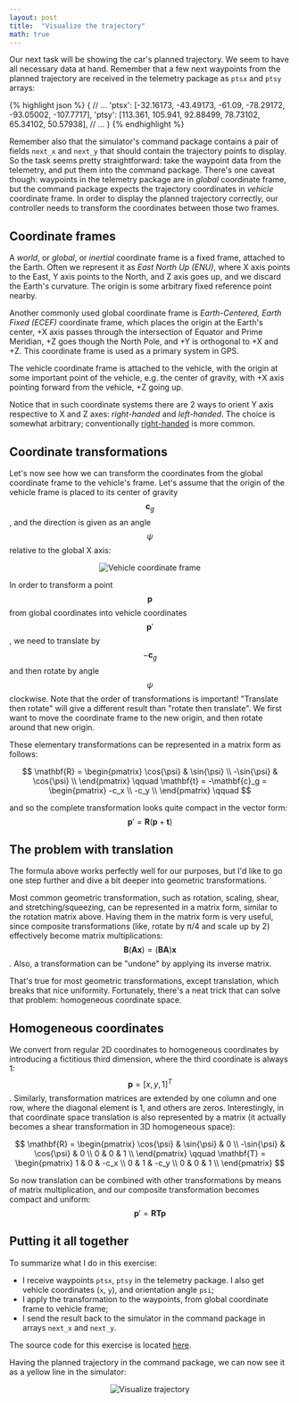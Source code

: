 ```yaml
---
layout: post
title:  "Visualize the trajectory"
math: true
---
```

Our next task will be showing the car's planned trajectory. We seem to have all necessary data at hand.
Remember that a few next waypoints from the planned trajectory are received in the telemetry package as `ptsx` and `ptsy` arrays: 

{% highlight json %}
{
    // ... 
    'ptsx': [-32.16173, -43.49173, -61.09, -78.29172, -93.05002, -107.7717], 
    'ptsy': [113.361, 105.941, 92.88499, 78.73102, 65.34102, 50.57938], 
    // ...
}
{% endhighlight %}

Remember also that the simulator's command package contains a pair of fields `next_x` and `next_y` that should contain the trajectory points to display. So the task seems pretty straightforward: take the waypoint data from the telemetry, and put them into the command package. There's one caveat though: waypoints in the telemetry package are in *global* coordinate frame, but the command package expects the trajectory coordinates in *vehicle* coordinate frame. In order to display the planned trajectory correctly, our controller needs to transform the coordinates between those two frames. 

## Coordinate frames

A *world*, or *global*, or *inertial* coordinate frame is a fixed frame, attached to the Earth. Often we represent it as *East North Up (ENU)*, where X axis points to the East, Y axis points to the North, and Z axis goes up, and we discard the Earth's curvature. The origin is some arbitrary fixed reference point nearby. 

Another commonly used global coordinate frame is *Earth-Centered, Earth Fixed (ECEF)* coordinate frame, which places the origin at the Earth's center, +X axis passes through the intersection of Equator and Prime Meridian, +Z goes though the North Pole, and +Y is orthogonal to +X and +Z. This coordinate frame is used as a primary system in GPS. 

The vehicle coordinate frame is attached to the vehicle, with the origin at some important point of the vehicle, e.g. the center of gravity, with +X axis pointing forward from the vehicle, +Z going up.

Notice that in such coordinate systems there are 2 ways to orient Y axis respective to X and Z axes: *right-handed* and *left-handed*. The choice is somewhat arbitrary; conventionally [right-handed][right-hand-rule] is more common. 

## Coordinate transformations

Let's now see how we can transform the coordinates from the global coordinate frame to the vehicle's frame. Let's assume that the origin of the vehicle frame is placed to its center of gravity $$\mathbf{c}_g$$, and the direction is given as an angle $$ \psi $$ relative to the global X axis:

<p  style="text-align: center;">
    <img src="{{ site.baseurl }}{% link images/vehicle-coord-frame.png %}" alt="Vehicle coordinate frame">
</p>

In order to transform a point $$\mathbf{p}$$ from global coordinates into vehicle coordinates $$\mathbf{p}'$$, we need to translate by $$-\mathbf{c}_g$$ and then rotate by angle $$\psi$$ clockwise. Note that the order of transformations is important! "Translate then rotate" will give a different result than "rotate then translate". We first want to move the coordinate frame to the new origin, and then rotate around that new origin. 

These elementary transformations can be represented in a matrix form as follows: 

$$
\mathbf{R} = 
    \begin{pmatrix}
        \cos{\psi} & \sin{\psi}  \\
        -\sin{\psi} & \cos{\psi}  \\
    \end{pmatrix} \qquad
\mathbf{t} = -\mathbf{c}_g = 
    \begin{pmatrix}
        -c_x \\
        -c_y \\
    \end{pmatrix} \qquad
$$

and so the complete transformation looks quite compact in the vector form: 
$$\mathbf{p}' = \mathbf{R}(\mathbf{p} + \mathbf{t}) $$

## The problem with translation

The formula above works perfectly well for our purposes, but I'd like to go one step further and dive a bit deeper into geometric transformations. 

Most common geometric transformation, such as rotation, scaling, shear, and stretching/squeezing, can be represented in a matrix form, similar to the rotation matrix above. Having them in the matrix form is very useful, since composite transformations (like, rotate by &pi;/4 and scale up by 2) effectively become matrix multiplications: 
$$\mathbf{B}(\mathbf{Ax}) = (\mathbf{BA})\mathbf{x}$$. Also, a transformation can be "undone" by applying its inverse matrix. 

That's true for most geometric transformations, except translation, which breaks that nice uniformity. Fortunately, there's a neat trick that can solve that problem: homogeneous coordinate space.

## Homogeneous coordinates

We convert from regular 2D coordinates to homogeneous coordinates by introducing a fictitious third dimension, where the third coordinate is always 1: $$\mathbf{p} = [x, y, 1]^T$$. Similarly, transformation matrices are extended by one column and one row, where the diagonal element is 1, and others are zeros. Interestingly, in that coordinate space translation is also represented by a matrix (it actually becomes a shear transformation in 3D homogeneous space):

$$
\mathbf{R} = 
    \begin{pmatrix}
        \cos{\psi} & \sin{\psi} & 0 \\
        -\sin{\psi} & \cos{\psi} & 0 \\
        0 & 0 & 1 \\
    \end{pmatrix} \qquad
\mathbf{T} = 
    \begin{pmatrix}
        1 & 0 & -c_x \\
        0 & 1 & -c_y \\
        0 & 0 & 1 \\
    \end{pmatrix}
$$

So now translation can be combined with other transformations by means of matrix multiplication, and our composite transformation becomes compact and uniform: $$\mathbf{p}' = \mathbf{RTp}$$

## Putting it all together

To summarize what I do in this exercise: 
* I receive waypoints `ptsx`, `ptsy` in the telemetry package. I also get vehicle coordinates (`x`, `y`), and orientation angle `psi`;
* I apply the transformation to the waypoints, from global coordinate frame to vehicle frame;
* I send the result back to the simulator in the command package in arrays `next_x` and `next_y`.

The source code for this exercise is located [here][simulator-0.0.3].

Having the planned trajectory in the command package, we can now see it as a yellow line in the simulator:

<p  style="text-align: center;">
    <img src="{{ site.baseurl }}{% link images/visualize-trajectory.gif %}" alt="Visualize trajectory">
</p>

[right-hand-rule]: https://en.wikipedia.org/wiki/Right-hand_rule
[simulator-0.0.3]: https://github.com/tindandelion/driving-carla/blob/0.0.3/udacity_simulator.ipynb